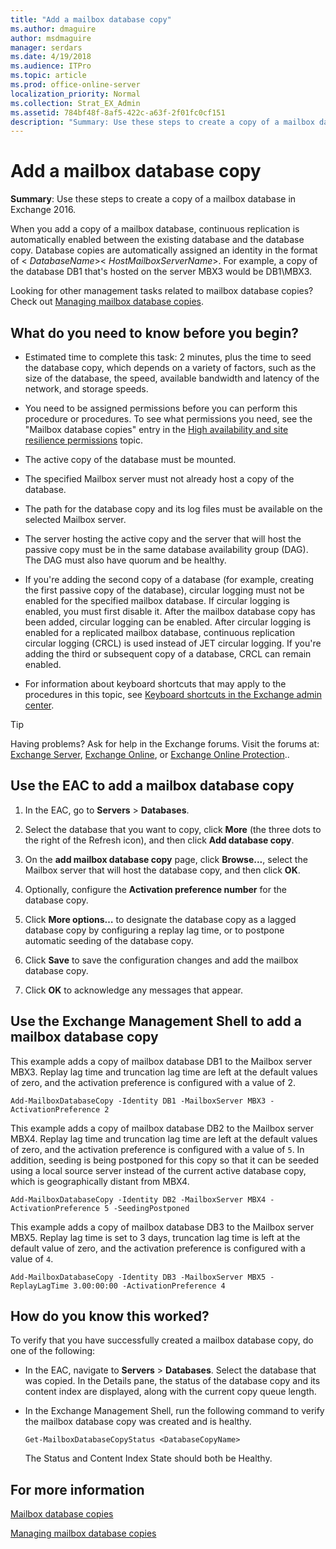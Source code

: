 ```yaml
---
title: "Add a mailbox database copy"
ms.author: dmaguire
author: msdmaguire
manager: serdars
ms.date: 4/19/2018
ms.audience: ITPro
ms.topic: article
ms.prod: office-online-server
localization_priority: Normal
ms.collection: Strat_EX_Admin
ms.assetid: 784bf48f-8af5-422c-a63f-2f01fc0cf151
description: "Summary: Use these steps to create a copy of a mailbox database in Exchange 2016."
---
```


# Add a mailbox database copy

 **Summary**: Use these steps to create a copy of a mailbox database in Exchange 2016.
  
When you add a copy of a mailbox database, continuous replication is automatically enabled between the existing database and the database copy. Database copies are automatically assigned an identity in the format of < _DatabaseName_>\< _HostMailboxServerName_>. For example, a copy of the database DB1 that's hosted on the server MBX3 would be DB1\MBX3.
  
Looking for other management tasks related to mailbox database copies? Check out [Managing mailbox database copies](http://technet.microsoft.com/library/06df16b4-f209-4d3a-8c68-0805c745f9b2.aspx).
  
## What do you need to know before you begin?

- Estimated time to complete this task: 2 minutes, plus the time to seed the database copy, which depends on a variety of factors, such as the size of the database, the speed, available bandwidth and latency of the network, and storage speeds.
    
- You need to be assigned permissions before you can perform this procedure or procedures. To see what permissions you need, see the "Mailbox database copies" entry in the [High availability and site resilience permissions](../../permissions/feature-permissions/ha-permissions.md) topic. 
    
- The active copy of the database must be mounted.
    
- The specified Mailbox server must not already host a copy of the database.
    
- The path for the database copy and its log files must be available on the selected Mailbox server.
    
- The server hosting the active copy and the server that will host the passive copy must be in the same database availability group (DAG). The DAG must also have quorum and be healthy.
    
- If you're adding the second copy of a database (for example, creating the first passive copy of the database), circular logging must not be enabled for the specified mailbox database. If circular logging is enabled, you must first disable it. After the mailbox database copy has been added, circular logging can be enabled. After circular logging is enabled for a replicated mailbox database, continuous replication circular logging (CRCL) is used instead of JET circular logging. If you're adding the third or subsequent copy of a database, CRCL can remain enabled.
    
- For information about keyboard shortcuts that may apply to the procedures in this topic, see [Keyboard shortcuts in the Exchange admin center](../../about-documentation/keyboard-shortcuts-in-eac.md).
    
> [!TIP]
> Having problems? Ask for help in the Exchange forums. Visit the forums at: [Exchange Server](https://go.microsoft.com/fwlink/p/?linkId=60612), [Exchange Online](https://go.microsoft.com/fwlink/p/?linkId=267542), or [Exchange Online Protection](https://go.microsoft.com/fwlink/p/?linkId=285351).. 
  
## Use the EAC to add a mailbox database copy
<a name="UseEMC"> </a>

1. In the EAC, go to **Servers** > **Databases**.
    
2. Select the database that you want to copy, click **More** (the three dots to the right of the Refresh icon), and then click **Add database copy**.
    
3. On the **add mailbox database copy** page, click **Browse...**, select the Mailbox server that will host the database copy, and then click **OK**.
    
4. Optionally, configure the **Activation preference number** for the database copy. 
    
5. Click **More options…** to designate the database copy as a lagged database copy by configuring a replay lag time, or to postpone automatic seeding of the database copy. 
    
6. Click **Save** to save the configuration changes and add the mailbox database copy. 
    
7. Click **OK** to acknowledge any messages that appear. 
    
## Use the Exchange Management Shell to add a mailbox database copy
<a name="UseShell"> </a>

This example adds a copy of mailbox database DB1 to the Mailbox server MBX3. Replay lag time and truncation lag time are left at the default values of zero, and the activation preference is configured with a value of 2.
  
```
Add-MailboxDatabaseCopy -Identity DB1 -MailboxServer MBX3 -ActivationPreference 2
```

This example adds a copy of mailbox database DB2 to the Mailbox server MBX4. Replay lag time and truncation lag time are left at the default values of zero, and the activation preference is configured with a value of  `5`. In addition, seeding is being postponed for this copy so that it can be seeded using a local source server instead of the current active database copy, which is geographically distant from MBX4.
  
```
Add-MailboxDatabaseCopy -Identity DB2 -MailboxServer MBX4 -ActivationPreference 5 -SeedingPostponed
```

This example adds a copy of mailbox database DB3 to the Mailbox server MBX5. Replay lag time is set to 3 days, truncation lag time is left at the default value of zero, and the activation preference is configured with a value of  `4`.
  
```
Add-MailboxDatabaseCopy -Identity DB3 -MailboxServer MBX5 -ReplayLagTime 3.00:00:00 -ActivationPreference 4
```

## How do you know this worked?
<a name="UseShell"> </a>

To verify that you have successfully created a mailbox database copy, do one of the following:
  
- In the EAC, navigate to **Servers** > **Databases**. Select the database that was copied. In the Details pane, the status of the database copy and its content index are displayed, along with the current copy queue length.
    
- In the Exchange Management Shell, run the following command to verify the mailbox database copy was created and is healthy.
    
  ```
  Get-MailboxDatabaseCopyStatus <DatabaseCopyName>
  ```

    The Status and Content Index State should both be Healthy.
    
## For more information
<a name="UseShell"> </a>

[Mailbox database copies](../../ha-and-site-resilience/dags/db-copies.md)
  
[Managing mailbox database copies](http://technet.microsoft.com/library/06df16b4-f209-4d3a-8c68-0805c745f9b2.aspx)
  


